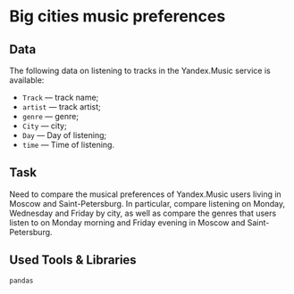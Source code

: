 # Big cities music preferences


## Data

The following data on listening to tracks in the Yandex.Music service is available:
- `Track` — track name;
- `artist` — track artist;
- `genre` — genre;
- `City` — city;
- `Day` — Day of listening;
- `time` — Time of listening.

## Task

Need to compare the musical preferences of Yandex.Music users living in Moscow and Saint-Petersburg. In particular, compare listening on Monday, Wednesday and Friday by city, as well as compare the genres that users listen to on Monday morning and Friday evening in Moscow and Saint-Petersburg.

## Used Tools & Libraries
`pandas`
